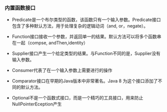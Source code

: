 ### 内置函数接口

- Predicate是一个布尔类型的函数，该函数只有一个输入参数。Predicate接口包含了多种默认方法，用于处理复杂的逻辑动词（and, or，negate）。

- Function接口接收一个参数，并返回单一的结果。默认方法可以将多个函数串在一起（compse, andThen,identity）

- Supplier接口产生一个给定类型的结果。与Function不同的是，Supplier没有输入参数。

- Consumer代表了在一个输入参数上需要进行的操作

- Comparator接口在早期的Java版本中非常著名。Java 8 为这个接口添加了不同的默认方法。

- Optional不是一个函数式接口，而是一个精巧的工具接口，用来防止NullPointerEception产生